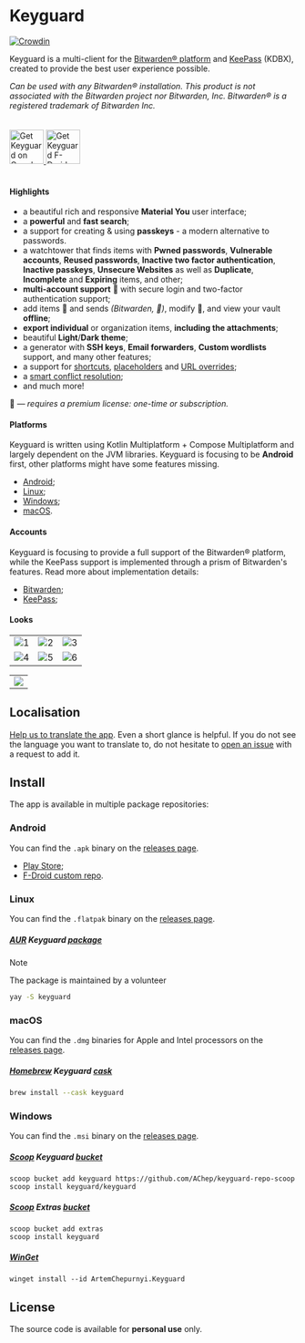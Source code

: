# Keyguard

[![Crowdin](https://badges.crowdin.net/keyguard/localized.svg)](https://crowdin.com/project/keyguard)

Keyguard is a multi-client for the [Bitwarden® platform](https://bitwarden.com/) and [KeePass](https://keepass.info/) (KDBX), created to provide the best user experience possible.

_Can be used with any Bitwarden® installation. This product is not associated with the Bitwarden project nor Bitwarden, Inc. Bitwarden® is a registered trademark of Bitwarden Inc._

<a href="https://play.google.com/store/apps/details?id=com.artemchep.keyguard">
  <img alt="Get Keyguard on Google Play" vspace="20"
       src="https://play.google.com/intl/en_us/badges/images/generic/en-play-badge.png" height="60" />
</a>

<a href="https://gh.artemchep.com/keyguard-repo-fdroid/repo">
  <img src="https://github.com/AChep/keyguard-app/blob/master/artwork/badge_fdroid.png"
       alt="Get Keyguard F-Droid repository"
       vspace="20"
       height="60" />
</a>

#### Highlights
- a beautiful rich and responsive **Material You** user interface;
- a **powerful** and **fast search**;
- a support for creating & using **passkeys** - a modern alternative to passwords.
- a watchtower that finds items with **Pwned passwords**, **Vulnerable accounts**, **Reused passwords**, **Inactive two factor authentication**, **Inactive passkeys**, **Unsecure Websites** as well as **Duplicate**, **Incomplete** and **Expiring** items, and other;
- **multi-account support** 🌠 with secure login and two-factor authentication support;
- add items 🌠 and sends _(Bitwarden, 🌠)_, modify 🌠, and view your vault **offline**;
- **export individual** or organization items, **including the attachments**; 
- beautiful **Light**/**Dark theme**;
- a generator with **SSH keys**, **Email forwarders**, **Custom wordlists** support, and many other features; 
- a support for [shortcuts](wiki/SHORTCUTS.md), [placeholders](wiki/PLACEHOLDERS.md) and [URL overrides](wiki/URL_OVERRIDE.md);
- a [smart conflict resolution](wiki/CONFLICTS.md);
- and much more!

🌠 _— requires a premium license: one-time or subscription._

#### Platforms
Keyguard is written using Kotlin Multiplatform + Compose Multiplatform and largely dependent on the JVM libraries. Keyguard is focusing to be **Android** first, other platforms might have some features missing.

- [Android](#android);
- [Linux](#linux);
- [Windows](#windows);
- [macOS](#macos).

#### Accounts
Keyguard is focusing to provide a full support of the Bitwarden® platform, while the KeePass support is implemented through a prism of Bitwarden's features. 
Read more about implementation details:

- [Bitwarden](wiki/BITWARDEN.md);
- [KeePass](wiki/KEEPASS.md);

#### Looks

|        |        |        |
| :----: | :----: | :----: |
| ![1](https://github.com/AChep/keyguard-app/blob/master/screenshots/phone/Screenshot_20250825_174631.png) | ![2](https://github.com/AChep/keyguard-app/blob/master/screenshots/phone/Screenshot_20250825_174459.png) | ![3](https://github.com/AChep/keyguard-app/blob/master/screenshots/phone/Screenshot_20250825_174520.png) | 
| ![4](https://github.com/AChep/keyguard-app/blob/master/screenshots/phone/Screenshot_20250825_174547.png) | ![5](https://github.com/AChep/keyguard-app/blob/master/screenshots/phone/Screenshot_20250825_174558.png) | ![6](https://github.com/AChep/keyguard-app/blob/master/screenshots/phone/Screenshot_20250825_174612.png) |

|        |
| :----: |
| ![](https://github.com/AChep/keyguard-app/blob/master/screenshots/tablet10/Screenshot_20250825_180106.png) |

## Localisation

 [Help us to translate the app](https://crowdin.com/project/keyguard). Even a short glance is helpful. 
 If you do not see the language you want to translate to, do not hesitate to [open an issue](https://github.com/AChep/AcDisplay/issues/new) with a request to add it.

 
## Install

The app is available in multiple package repositories:

### Android
You can find the `.apk` binary on the [releases page](https://github.com/AChep/keyguard-app/releases/latest).
- [Play Store](https://play.google.com/store/apps/details?id=com.artemchep.keyguard);
- [F-Droid custom repo](https://gh.artemchep.com/keyguard-repo-fdroid/repo).

### Linux
You can find the `.flatpak` binary on the [releases page](https://github.com/AChep/keyguard-app/releases/latest).

##### [AUR](https://aur.archlinux.org/) Keyguard [package](https://aur.archlinux.org/packages/keyguard)
> [!NOTE]
> The package is maintained by a volunteer
```sh
yay -S keyguard
```

### macOS
You can find the `.dmg` binaries for Apple and Intel processors on the [releases page](https://github.com/AChep/keyguard-app/releases/latest).

##### [Homebrew](https://brew.sh/) Keyguard [cask](https://formulae.brew.sh/cask/keyguard)
```sh
brew install --cask keyguard
```

### Windows
You can find the `.msi` binary on the [releases page](https://github.com/AChep/keyguard-app/releases/latest).

##### [Scoop](https://scoop.sh/) Keyguard [bucket](https://github.com/AChep/keyguard-repo-scoop)
```pwsh
scoop bucket add keyguard https://github.com/AChep/keyguard-repo-scoop
scoop install keyguard/keyguard
```

##### [Scoop](https://scoop.sh/) Extras [bucket](https://github.com/ScoopInstaller/Extras)
```pwsh
scoop bucket add extras
scoop install keyguard
```

##### [WinGet](https://aka.ms/getwinget)
```pwsh
winget install --id ArtemChepurnyi.Keyguard
```

## License

The source code is available for **personal use** only.
